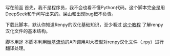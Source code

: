写在前面
首先，我不是程序员，我不会也看不懂Python代码。这个脚本完全是用DeepSeek和千问写出来的。屎山和出现bug概不负责。

下载此脚本，默认你知道Renpy的汉化基础知识，至少看过 [这个教程](https://www.bilibili.com/opus/852578762356686848 "大概是我目前见过最好的Renpy游戏翻译教程V2.0")
了解renpy汉化文件的基本结构。

脚本用途
本脚本利用[硅基流动](http://siliconflow.cn)的API调用AI大模型对renpy汉化文件（.rpy）进行翻译处理。
